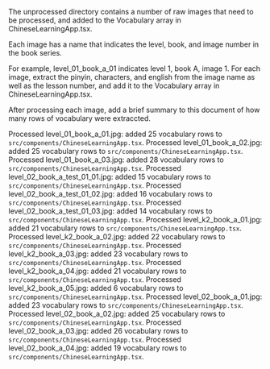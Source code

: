 The unprocessed directory contains a number of raw images that need to be processed, and added to the Vocabulary array in ChineseLearningApp.tsx.

Each image has a name that indicates the level, book, and image number in the book series.

For example, level_01_book_a_01 indicates level 1, book A, image 1.
For each image, extract the pinyin, characters, and english from the image name as well as the lesson number, and add it to the Vocabulary array in ChineseLearningApp.tsx.

After processing each image, add a brief summary to this document of how many rows of vocabulary were extraccted.

Processed level_01_book_a_01.jpg: added 25 vocabulary rows to `src/components/ChineseLearningApp.tsx`.
Processed level_01_book_a_02.jpg: added 25 vocabulary rows to `src/components/ChineseLearningApp.tsx`.
Processed level_01_book_a_03.jpg: added 28 vocabulary rows to `src/components/ChineseLearningApp.tsx`.
Processed level_02_book_a_test_01_01.jpg: added 15 vocabulary rows to `src/components/ChineseLearningApp.tsx`.
Processed level_02_book_a_test_01_02.jpg: added 16 vocabulary rows to `src/components/ChineseLearningApp.tsx`.
Processed level_02_book_a_test_01_03.jpg: added 14 vocabulary rows to `src/components/ChineseLearningApp.tsx`.
Processed level_k2_book_a_01.jpg: added 21 vocabulary rows to `src/components/ChineseLearningApp.tsx`.
Processed level_k2_book_a_02.jpg: added 22 vocabulary rows to `src/components/ChineseLearningApp.tsx`.
Processed level_k2_book_a_03.jpg: added 23 vocabulary rows to `src/components/ChineseLearningApp.tsx`.
Processed level_k2_book_a_04.jpg: added 21 vocabulary rows to `src/components/ChineseLearningApp.tsx`.
Processed level_k2_book_a_05.jpg: added 6 vocabulary rows to `src/components/ChineseLearningApp.tsx`.
Processed level_02_book_a_01.jpg: added 23 vocabulary rows to `src/components/ChineseLearningApp.tsx`.
Processed level_02_book_a_02.jpg: added 25 vocabulary rows to `src/components/ChineseLearningApp.tsx`.
Processed level_02_book_a_03.jpg: added 26 vocabulary rows to `src/components/ChineseLearningApp.tsx`.
Processed level_02_book_a_04.jpg: added 19 vocabulary rows to `src/components/ChineseLearningApp.tsx`.

